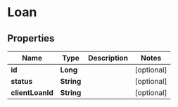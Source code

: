 

# Loan


## Properties

Name | Type | Description | Notes
------------ | ------------- | ------------- | -------------
**id** | **Long** |  |  [optional]
**status** | **String** |  |  [optional]
**clientLoanId** | **String** |  |  [optional]




